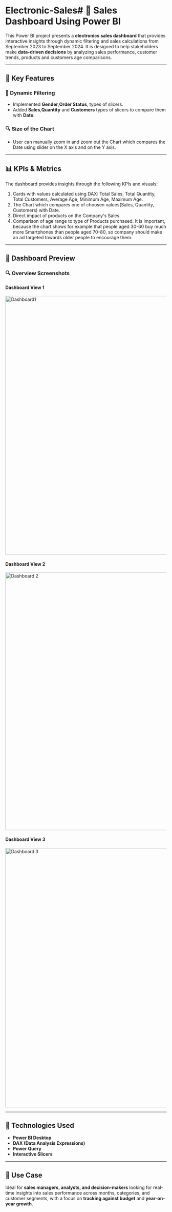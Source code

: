 # Electronic-Sales# 💼 Sales Dashboard Using Power BI

This Power BI project presents a **electronics sales dashboard** that provides interactive insights through dynamic filtering and sales calculations from September 2023 to September 2024. It is designed to help stakeholders make **data-driven decisions** by analyzing sales performance, customer trends, products and customers age comparisons.

---

## 🔧 Key Features

### 🎯 Dynamic Filtering
- Implemented **Gender**,**Order Status**, types of slicers.
- Added **Sales**,**Quantity** and **Customers** types of slicers to compare them with **Date**.

### 🔍 Size of the Chart
- User can manually zoom in and zoom out the Chart which compares the Date using slider on the X axis and on the Y axis.

---

## 📊 KPIs & Metrics

The dashboard provides insights through the following KPIs and visuals:

1. Cards with values ​​calculated using DAX: Total Sales, Total Quantity, Total Customers, Average Age, Minimum Age, Maximum Age.
2. The Chart which compares one of choosen values(Sales, Quantity, Customers) with Date.
3. Direct impact of products on the Company's Sales.
4. Comparison of age range to type of Products purchased. It is important, because the chart shows for example that people aged 30-60 buy much more Smartphones than people aged 70-80, so company should make an ad targeted towards older people to encourage them.

---

## 📸 Dashboard Preview

### 🔍 Overview Screenshots

#### Dashboard View 1  
<img width="1437" height="807" alt="Dashboard1" src="https://github.com/user-attachments/assets/a1eaedba-224f-46f3-a850-5d141a0320c4" />

#### Dashboard View 2  
<img width="1436" height="803" alt="Dashboard 2" src="https://github.com/user-attachments/assets/81546cf0-4298-42a2-9ab6-2d0ed09d4d23" />

#### Dashboard View 3
<img width="1445" height="808" alt="Dashboard 3" src="https://github.com/user-attachments/assets/971a7476-723a-46c2-a0b3-8ab38b4dc18f" />

---

## 📁 Technologies Used

- **Power BI Desktop**
- **DAX (Data Analysis Expressions)**
- **Power Query**
- **Interactive Slicers**

---

## 📌 Use Case

Ideal for **sales managers, analysts, and decision-makers** looking for real-time insights into sales performance across months, categories, and customer segments, with a focus on **tracking against budget** and **year-on-year growth**.
